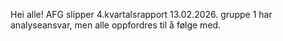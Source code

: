 Hei alle! AFG slipper 4.kvartalsrapport 13.02.2026. gruppe 1 har analyseansvar, men alle oppfordres til å følge med.
